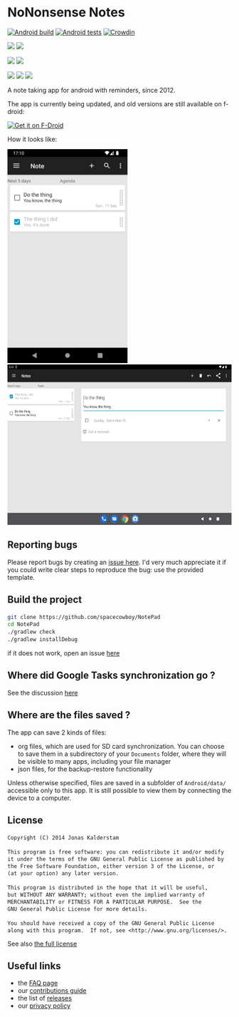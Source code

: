 # NoNonsense Notes

[![Android build](https://github.com/spacecowboy/NotePad/actions/workflows/android_build.yml/badge.svg)](https://github.com/spacecowboy/NotePad/actions/workflows/android_build.yml)          [![Android tests](https://github.com/spacecowboy/NotePad/actions/workflows/android_tests.yml/badge.svg)](https://github.com/spacecowboy/NotePad/actions/workflows/android_tests.yml)      [![Crowdin](https://d322cqt584bo4o.cloudfront.net/nononsensenotes/localized.png)](https://crowdin.com/project/nononsensenotes)

<img src="https://img.shields.io/f-droid/v/com.nononsenseapps.notepad.svg?logo=F-Droid"/> <img src="https://img.shields.io/github/release/spacecowboy/NotePad.svg?logo=github"/>

<img src="https://img.shields.io/github/release-date/spacecowboy/NotePad"/> <img src="https://img.shields.io/github/downloads/spacecowboy/NotePad/latest/total"/>

<img src="https://img.shields.io/github/last-commit/spacecowboy/NotePad"/> <img src="https://img.shields.io/github/search/spacecowboy/NotePad/TODO"/> <img src="https://img.shields.io/librariesio/github/spacecowboy/NotePad"/>

A note taking app for android with reminders, since 2012.

The app is currently being updated, and old versions are still available on f-droid:

[<img src="https://fdroid.gitlab.io/artwork/badge/get-it-on.png" alt="Get it on F-Droid" height="80">](https://f-droid.org/repository/browse/?fdid=com.nononsenseapps.notepad)

How it looks like:

<img src="fastlane/metadata/android/en-US/images/phoneScreenshots/1.png" alt="Phone UI" height="480" /><img src="fastlane/metadata/android/en-US/images/tenInchScreenshots/1.png" alt="Tablet UI" height="360" />

## Reporting bugs

Please report bugs by creating an [issue here](https://github.com/spacecowboy/NotePad/issues).
I'd very much appreciate it if you could write clear steps to reproduce the bug: use the provided template.

## Build the project

```sh
git clone https://github.com/spacecowboy/NotePad
cd NotePad
./gradlew check
./gradlew installDebug
```

if it does not work, open an issue [here](https://github.com/spacecowboy/NotePad/issues)

## Where did Google Tasks synchronization go ?

See the discussion [here](https://github.com/spacecowboy/NotePad/issues/426)

## Where are the files saved ?

The app can save 2 kinds of files:
* org files, which are used for SD card synchronization. You can choose to save them in a subdirectory of your `Documents` folder, where they will be visible to many apps, including your file manager
* json files, for the backup-restore functionality

Unless otherwise specified, files are saved in a subfolder of `Android/data/` accessible only
to this app. It is still possible to view them by connecting the device to a computer.

## License

```text
Copyright (C) 2014 Jonas Kalderstam

This program is free software: you can redistribute it and/or modify
it under the terms of the GNU General Public License as published by
the Free Software Foundation, either version 3 of the License, or
(at your option) any later version.

This program is distributed in the hope that it will be useful,
but WITHOUT ANY WARRANTY; without even the implied warranty of
MERCHANTABILITY or FITNESS FOR A PARTICULAR PURPOSE.  See the
GNU General Public License for more details.

You should have received a copy of the GNU General Public License
along with this program.  If not, see <http://www.gnu.org/licenses/>.
```

See also [the full license](LICENSE)

## Useful links

* the [FAQ page](app/FAQ.md)
* our [contributions guide](CONTRIBUTING.md)
* the list of [releases](https://github.com/spacecowboy/NotePad/releases)
* our [privacy policy](PRIVACY_POLICY.txt)
